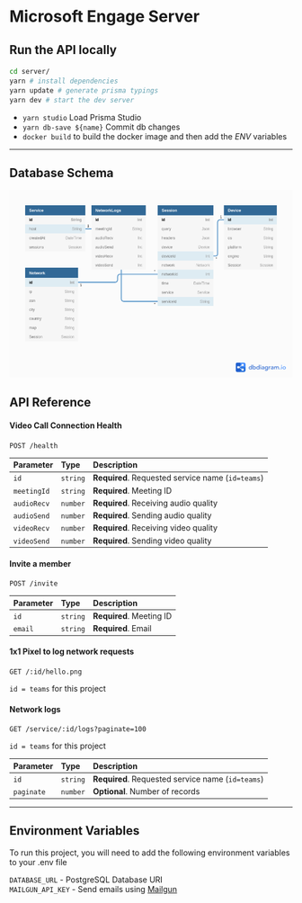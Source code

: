 # Microsoft Engage Server

## Run the API locally

```bash
cd server/
yarn # install dependencies
yarn update # generate prisma typings
yarn dev # start the dev server
```

-   `yarn studio` Load Prisma Studio
-   `yarn db-save ${name}` Commit db changes
-   `docker build` to build the docker image and then add the _ENV_ variables

---

## Database Schema

![DB Schema](../public/dbdiagram.png)

## API Reference

#### Video Call Connection Health

```http
POST /health
```

| Parameter   | Type     | Description                                       |
| :---------- | :------- | :------------------------------------------------ |
| `id`        | `string` | **Required**. Requested service name (`id=teams`) |
| `meetingId` | `string` | **Required**. Meeting ID                          |
| `audioRecv` | `number` | **Required**. Receiving audio quality             |
| `audioSend` | `number` | **Required**. Sending audio quality               |
| `videoRecv` | `number` | **Required**. Receiving video quality             |
| `videoSend` | `number` | **Required**. Sending video quality               |

#### Invite a member

```http
POST /invite
```

| Parameter | Type     | Description              |
| :-------- | :------- | :----------------------- |
| `id`      | `string` | **Required**. Meeting ID |
| `email`   | `string` | **Required**. Email      |

#### 1x1 Pixel to log network requests

```http
GET /:id/hello.png
```

`id = teams` for this project

#### Network logs

```http
GET /service/:id/logs?paginate=100
```

`id = teams` for this project

| Parameter  | Type     | Description                                       |
| :--------- | :------- | :------------------------------------------------ |
| `id`       | `string` | **Required**. Requested service name (`id=teams`) |
| `paginate` | `number` | **Optional**. Number of records                   |

---

## Environment Variables

To run this project, you will need to add the following environment variables to your .env file

`DATABASE_URL` - PostgreSQL Database URI  
`MAILGUN_API_KEY` - Send emails using [Mailgun]("https://mailgun.com/)
